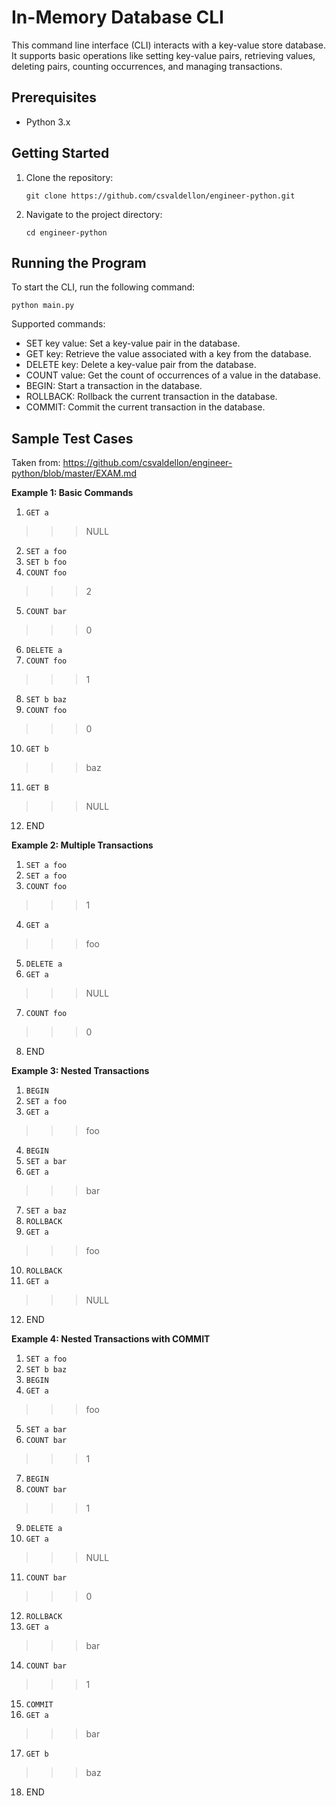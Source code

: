 # In-Memory Database CLI

This command line interface (CLI) interacts with a key-value store database. It supports basic operations like setting key-value pairs, retrieving values, deleting pairs, counting occurrences, and managing transactions.

## Prerequisites

- Python 3.x

## Getting Started

1. Clone the repository:

   `git clone https://github.com/csvaldellon/engineer-python.git`

2. Navigate to the project directory:

   `cd engineer-python`

## Running the Program

To start the CLI, run the following command:

`python main.py`

Supported commands:

- SET key value: Set a key-value pair in the database.
- GET key: Retrieve the value associated with a key from the database.
- DELETE key: Delete a key-value pair from the database.
- COUNT value: Get the count of occurrences of a value in the database.
- BEGIN: Start a transaction in the database.
- ROLLBACK: Rollback the current transaction in the database.
- COMMIT: Commit the current transaction in the database.

## Sample Test Cases

Taken from: https://github.com/csvaldellon/engineer-python/blob/master/EXAM.md

**Example 1: Basic Commands**

1. `GET a`
>>> NULL
2. `SET a foo`
3. `SET b foo`
4. `COUNT foo`
>>> 2
5. `COUNT bar`
>>> 0
6. `DELETE a`
7. `COUNT foo`
>>> 1
8. `SET b baz`
9. `COUNT foo`
>>> 0
10. `GET b`
>>> baz
11. `GET B`
>>> NULL
12. END

**Example 2: Multiple Transactions**

1. `SET a foo`
2. `SET a foo`
3. `COUNT foo`
>>> 1
4. `GET a`
>>> foo
5. `DELETE a`
6. `GET a`
>>> NULL
7. `COUNT foo`
>>> 0
8. END

**Example 3: Nested Transactions**

1. `BEGIN`
2. `SET a foo`
3. `GET a`
>>> foo
4. `BEGIN`
5. `SET a bar`
6. `GET a`
>>> bar
7. `SET a baz`
8. `ROLLBACK`
9. `GET a`
>>> foo
10. `ROLLBACK`
11. `GET a`
>>> NULL
12. END

**Example 4: Nested Transactions with COMMIT**

1. `SET a foo`
2. `SET b baz`
3. `BEGIN`
4. `GET a`
>>> foo
5. `SET a bar`
6. `COUNT bar`
>>> 1
7. `BEGIN`
8. `COUNT bar`
>>> 1
9. `DELETE a`
10. `GET a`
>>> NULL
11. `COUNT bar`
>>> 0
12. `ROLLBACK`
13. `GET a`
>>> bar
14. `COUNT bar`
>>> 1
15. `COMMIT`
16. `GET a`
>>> bar
17. `GET b`
>>> baz
18. END

